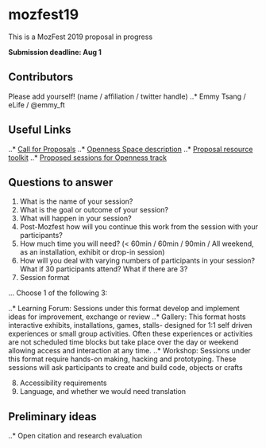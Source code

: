 # mozfest19
This is a MozFest 2019 proposal in progress

**Submission deadline: Aug 1**

## Contributors
Please add yourself! (name / affiliation / twitter handle)
..* Emmy Tsang / eLife / @emmy_ft

## Useful Links
..* [Call for Proposals](https://www.mozillafestival.org/en/proposals/)
..* [Openness Space description](https://www.mozillafestival.org/en/spaces/openness/)
..* [Proposal resource toolkit](https://www.mozillafestival.org/documents/21/mozfest-2019-session-proposal-guide.pdf)
..* [Proposed sessions for Openness track](https://public.zenkit.com/collections/Mh_HcRV99/views/8w_cMlF4v?hide=views,workspaceLists,listName)

## Questions to answer
1. What is the name of your session? 
2. What is the goal or outcome of your session?
3. What will happen in your session?
4. Post-Mozfest how will you continue this work from the session with your participants?
5. How much time you will need? (< 60min / 60min / 90min / All weekend, as an installation, exhibit or drop-in session)
6. How will you deal with varying numbers of participants in your session? What if 30 participants attend? What if there are 3?
7. Session format

... Choose 1 of the following 3:

..* Learning Forum: Sessions under this format develop and implement ideas for improvement, exchange or review
..* Gallery: This format hosts interactive exhibits, installations, games, stalls- designed for 1:1 self driven experiences or small group activities. Often these experiences or activities are not scheduled time blocks but take place over the day or weekend allowing access and interaction at any time.
..* Workshop: Sessions under this format require hands-on making, hacking and prototyping. These sessions will ask participants to create and build code, objects or crafts

8. Accessibility requirements
9. Language, and whether we would need translation

## Preliminary ideas
..* Open citation and research evaluation
